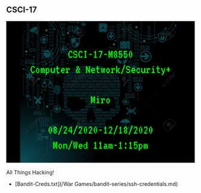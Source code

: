 ## CSCI-17

![](../images/csci-17.png)

All Things Hacking!

- [Bandit-Creds.txt](/War Games/bandit-series/ssh-credentials.md)
